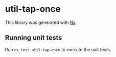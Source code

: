 # util-tap-once

This library was generated with [Nx](https://nx.dev).

## Running unit tests

Run `nx test util-tap-once` to execute the unit tests.
